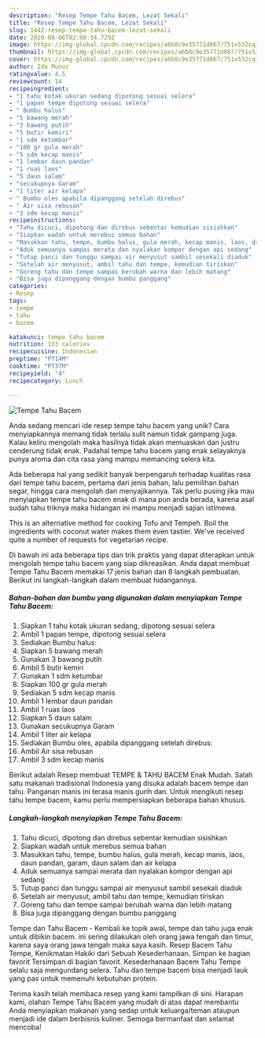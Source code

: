 ```yaml
---
description: "Resep Tempe Tahu Bacem, Lezat Sekali"
title: "Resep Tempe Tahu Bacem, Lezat Sekali"
slug: 1442-resep-tempe-tahu-bacem-lezat-sekali
date: 2020-08-06T02:08:34.729Z
image: https://img-global.cpcdn.com/recipes/a6b8c9e35771d867/751x532cq70/tempe-tahu-bacem-foto-resep-utama.jpg
thumbnail: https://img-global.cpcdn.com/recipes/a6b8c9e35771d867/751x532cq70/tempe-tahu-bacem-foto-resep-utama.jpg
cover: https://img-global.cpcdn.com/recipes/a6b8c9e35771d867/751x532cq70/tempe-tahu-bacem-foto-resep-utama.jpg
author: Ida Munoz
ratingvalue: 4.5
reviewcount: 14
recipeingredient:
- "1 tahu kotak ukuran sedang dipotong sesuai selera"
- "1 papan tempe dipotong sesuai selera"
- " Bumbu halus"
- "5 bawang merah"
- "3 bawang putih"
- "5 butir kemiri"
- "1 sdm ketumbar"
- "100 gr gula merah"
- "5 sdm kecap manis"
- "1 lembar daun pandan"
- "1 ruas laos"
- "5 daun salam"
- "secukupnya Garam"
- "1 liter air kelapa"
- " Bumbu oles apabila dipanggang setelah direbus"
- " Air sisa rebusan"
- "3 sdm kecap manis"
recipeinstructions:
- "Tahu dicuci, dipotong dan direbus sebentar kemudian sisishkan"
- "Siapkan wadah untuk merebus semua bahan"
- "Masukkan tahu, tempe, bumbu halus, gula merah, kecap manis, laos, daun pandan, garam, daun salam dan air kelapa"
- "Aduk semuanya sampai merata dan nyalakan kompor dengan api sedang"
- "Tutup panci dan tunggu sampai air menyusut sambil sesekali diaduk"
- "Setelah air menyusut, ambil tahu dan tempe, kemudian tiriskan"
- "Goreng tahu dan tempe sampai berubah warna dan lebih matang"
- "Bisa juga dipanggang dengan bumbu panggang"
categories:
- Resep
tags:
- tempe
- tahu
- bacem

katakunci: tempe tahu bacem 
nutrition: 133 calories
recipecuisine: Indonesian
preptime: "PT14M"
cooktime: "PT37M"
recipeyield: "4"
recipecategory: Lunch

---
```



![Tempe Tahu Bacem](https://img-global.cpcdn.com/recipes/a6b8c9e35771d867/751x532cq70/tempe-tahu-bacem-foto-resep-utama.jpg)

Anda sedang mencari ide resep tempe tahu bacem yang unik? Cara menyiapkannya memang tidak terlalu sulit namun tidak gampang juga. Kalau keliru mengolah maka hasilnya tidak akan memuaskan dan justru cenderung tidak enak. Padahal tempe tahu bacem yang enak selayaknya punya aroma dan cita rasa yang mampu memancing selera kita.

Ada beberapa hal yang sedikit banyak berpengaruh terhadap kualitas rasa dari tempe tahu bacem, pertama dari jenis bahan, lalu pemilihan bahan segar, hingga cara mengolah dan menyajikannya. Tak perlu pusing jika mau menyiapkan tempe tahu bacem enak di mana pun anda berada, karena asal sudah tahu triknya maka hidangan ini mampu menjadi sajian istimewa.

This is an alternative method for cooking Tofu and Tempeh. Boil the ingredients with coconut water makes them even tastier. We&#39;ve received quite a number of requests for vegetarian recipe.


Di bawah ini ada beberapa tips dan trik praktis yang dapat diterapkan untuk mengolah tempe tahu bacem yang siap dikreasikan. Anda dapat membuat Tempe Tahu Bacem memakai 17 jenis bahan dan 8 langkah pembuatan. Berikut ini langkah-langkah dalam membuat hidangannya.

<!--inarticleads1-->

##### Bahan-bahan dan bumbu yang digunakan dalam menyiapkan Tempe Tahu Bacem:

1. Siapkan 1 tahu kotak ukuran sedang, dipotong sesuai selera
1. Ambil 1 papan tempe, dipotong sesuai selera
1. Sediakan  Bumbu halus:
1. Siapkan 5 bawang merah
1. Gunakan 3 bawang putih
1. Ambil 5 butir kemiri
1. Gunakan 1 sdm ketumbar
1. Siapkan 100 gr gula merah
1. Sediakan 5 sdm kecap manis
1. Ambil 1 lembar daun pandan
1. Ambil 1 ruas laos
1. Siapkan 5 daun salam
1. Gunakan secukupnya Garam
1. Ambil 1 liter air kelapa
1. Sediakan  Bumbu oles, apabila dipanggang setelah direbus:
1. Ambil  Air sisa rebusan
1. Ambil 3 sdm kecap manis


Berikut adalah Resep membuat TEMPE &amp; TAHU BACEM Enak Mudah. Salah satu makanan tradisional Indonesia yang disuka adalah bacem tempe dan tahu. Panganan manis ini terasa manis gurih dan. Untuk mengikuti resep tahu tempe bacem, kamu perlu mempersiapkan beberapa bahan khusus. 

<!--inarticleads2-->

##### Langkah-langkah menyiapkan Tempe Tahu Bacem:

1. Tahu dicuci, dipotong dan direbus sebentar kemudian sisishkan
1. Siapkan wadah untuk merebus semua bahan
1. Masukkan tahu, tempe, bumbu halus, gula merah, kecap manis, laos, daun pandan, garam, daun salam dan air kelapa
1. Aduk semuanya sampai merata dan nyalakan kompor dengan api sedang
1. Tutup panci dan tunggu sampai air menyusut sambil sesekali diaduk
1. Setelah air menyusut, ambil tahu dan tempe, kemudian tiriskan
1. Goreng tahu dan tempe sampai berubah warna dan lebih matang
1. Bisa juga dipanggang dengan bumbu panggang


Tempe dan Tahu Bacem - Kembali ke topik awal, tempe dan tahu juga enak untuk dibikin bacem. ini sering dilakukan oleh orang jawa tengah dan timur, karena saya orang jawa tengah maka saya kasih. Resep Bacem Tahu Tempe, Kenikmatan Hakiki dari Sebuah Kesederhanaan. Simpan ke bagian favorit Tersimpan di bagian favorit. Kesederhanaan Bacem Tahu Tempe selalu saja mengundang selera. Tahu dan tempe bacem bisa menjadi lauk yang pas untuk memenuhi kebutuhan protein. 

Terima kasih telah membaca resep yang kami tampilkan di sini. Harapan kami, olahan Tempe Tahu Bacem yang mudah di atas dapat membantu Anda menyiapkan makanan yang sedap untuk keluarga/teman ataupun menjadi ide dalam berbisnis kuliner. Semoga bermanfaat dan selamat mencoba!
